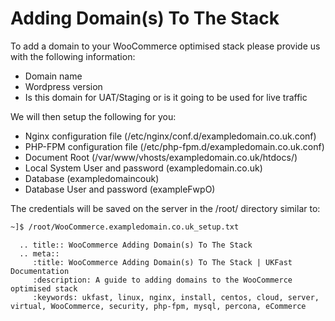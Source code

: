 # Adding Domain(s) To The Stack

To add a domain to your WooCommerce optimised stack please provide us with the following information:

- Domain name
- Wordpress version
- Is this domain for UAT/Staging or is it going to be used for live traffic

We will then setup the following for you:

- Nginx configuration file (/etc/nginx/conf.d/exampledomain.co.uk.conf)
- PHP-FPM configuration file (/etc/php-fpm.d/exampledomain.co.uk.conf)
- Document Root (/var/www/vhosts/exampledomain.co.uk/htdocs/)
- Local System User and password (exampledomain.co.uk)
- Database (exampledomaincouk)
- Database User and password (exampleFwpO)

The credentials will be saved on the server in the /root/ directory similar to:
```bash
~]$ /root/WooCommerce.exampledomain.co.uk_setup.txt
```

```eval_rst
  .. title:: WooCommerce Adding Domain(s) To The Stack
  .. meta::
     :title: WooCommerce Adding Domain(s) To The Stack | UKFast Documentation
     :description: A guide to adding domains to the WooCommerce optimised stack
     :keywords: ukfast, linux, nginx, install, centos, cloud, server, virtual, WooCommerce, security, php-fpm, mysql, percona, eCommerce


